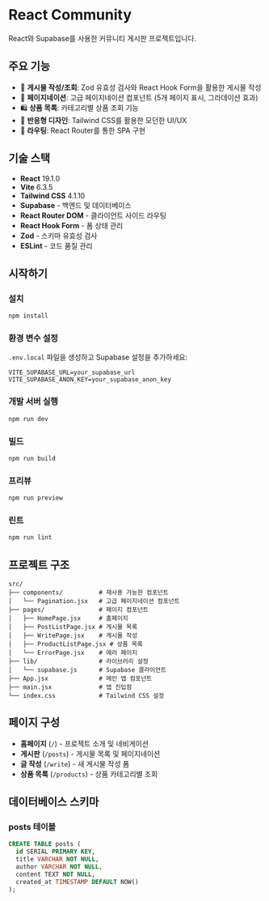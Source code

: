 # React Community

React와 Supabase를 사용한 커뮤니티 게시판 프로젝트입니다.

## 주요 기능

- 📝 **게시물 작성/조회**: Zod 유효성 검사와 React Hook Form을 활용한 게시물 작성
- 📄 **페이지네이션**: 고급 페이지네이션 컴포넌트 (5개 페이지 표시, 그라데이션 효과)
- 🛍️ **상품 목록**: 카테고리별 상품 조회 기능
- 🎨 **반응형 디자인**: Tailwind CSS를 활용한 모던한 UI/UX
- 🔗 **라우팅**: React Router를 통한 SPA 구현

## 기술 스택

- **React** 19.1.0
- **Vite** 6.3.5
- **Tailwind CSS** 4.1.10
- **Supabase** - 백엔드 및 데이터베이스
- **React Router DOM** - 클라이언트 사이드 라우팅
- **React Hook Form** - 폼 상태 관리
- **Zod** - 스키마 유효성 검사
- **ESLint** - 코드 품질 관리

## 시작하기

### 설치

```bash
npm install
```

### 환경 변수 설정

`.env.local` 파일을 생성하고 Supabase 설정을 추가하세요:

```env
VITE_SUPABASE_URL=your_supabase_url
VITE_SUPABASE_ANON_KEY=your_supabase_anon_key
```

### 개발 서버 실행

```bash
npm run dev
```

### 빌드

```bash
npm run build
```

### 프리뷰

```bash
npm run preview
```

### 린트

```bash
npm run lint
```

## 프로젝트 구조

```
src/
├── components/          # 재사용 가능한 컴포넌트
│   └── Pagination.jsx   # 고급 페이지네이션 컴포넌트
├── pages/               # 페이지 컴포넌트
│   ├── HomePage.jsx     # 홈페이지
│   ├── PostListPage.jsx # 게시물 목록
│   ├── WritePage.jsx    # 게시물 작성
│   ├── ProductListPage.jsx # 상품 목록
│   └── ErrorPage.jsx    # 에러 페이지
├── lib/                 # 라이브러리 설정
│   └── supabase.js      # Supabase 클라이언트
├── App.jsx              # 메인 앱 컴포넌트
├── main.jsx             # 앱 진입점
└── index.css            # Tailwind CSS 설정
```

## 페이지 구성

- **홈페이지** (`/`) - 프로젝트 소개 및 네비게이션
- **게시판** (`/posts`) - 게시물 목록 및 페이지네이션
- **글 작성** (`/write`) - 새 게시물 작성 폼
- **상품 목록** (`/products`) - 상품 카테고리별 조회

## 데이터베이스 스키마

### posts 테이블
```sql
CREATE TABLE posts (
  id SERIAL PRIMARY KEY,
  title VARCHAR NOT NULL,
  author VARCHAR NOT NULL,
  content TEXT NOT NULL,
  created_at TIMESTAMP DEFAULT NOW()
);
```